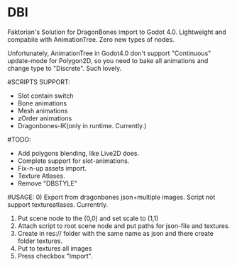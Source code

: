 # DBI
Faktorian's Solution for DragonBones import to Godot 4.0. Lightweight and compabile with AnimationTree. Zero new types of nodes.

Unfortunately, AnimationTree in Godot4.0 don't support "Continuous" update-mode for Polygon2D, so you need to bake all animations and change type to "Discrete". Such lovely.

#SCRIPTS SUPPORT:
* Slot contain switch
* Bone animations
* Mesh animations
* zOrder animations
* Dragonbones-IK(only in runtime. Currently.)

#TODO:
- Add polygons blending, like Live2D does.
- Complete support for slot-animations.
- Fix-n-up assets import.
- Texture Atlases.
- Remove "DBSTYLE"

#USAGE:
0) Export from dragonbones json+multiple images. Script not support textureatlases. Currentrly.
1) Put scene node to the (0,0) and set scale to (1,1)
2) Attach script to root scene node and put paths for json-file and textures.
3) Create in res:// folder with the same name as json and there create folder textures.
4) Put to textures all images
5) Press checkbox "Import".
